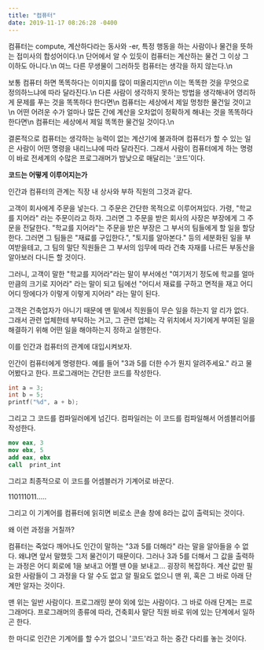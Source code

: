 ```yaml
---
title: "컴퓨터"
date: 2019-11-17 08:26:28 -0400
---
```


컴퓨터는 compute, 계산하다라는 동사와 -er, 특정 행동을 하는 사람이나 물건을 뜻하는 접미사의 합성어이다.\n
단어에서 알 수 있듯이 컴퓨터는 계산하는 물건 그 이상 그 이하도 아니다.\n
여느 다른 무생물이 그러하듯 컴퓨터는 생각을 하지 않는다.\n

보통 컴퓨터 하면 똑똑하다는 이미지를 많이 떠올리지만\n
이는 똑똑한 것을 무엇으로 정의하느냐에 따라 달라진다.\n
다른 사람이 생각하지 못하는 방법을 생각해내어 영리하게 문제를 푸는 것을 똑똑하다 한다면\n
컴퓨터는 세상에서 제일 멍청한 물건일 것이고\n
어떤 어려운 수가 얼마나 많든 간에 계산을 오차없이 정확하게 해내는 것을 똑똑하다 한다면\n
컴퓨터는 세상에서 제일 똑똑한 물건일 것이다.\n

결론적으로 컴퓨터는 생각하는 능력이 없는 계산기에 불과하며
컴퓨터가 할 수 있는 일은 사람이 어떤 명령을 내리느냐에 따라 달라진다.
그래서 사람이 컴퓨터에게 하는 명령이 바로 전세계의 수많은 프로그래머가 밤낮으로 매달리는 '코드'이다.



**코드는 어떻게 이루어지는가**

인간과 컴퓨터의 관계는 직장 내 상사와 부하 직원의 그것과 같다.

고객이 회사에게 주문을 넣는다.
그 주문은 간단한 목적으로 이루어져있다. 가령, "학교를 지어라" 라는 주문이라고 하자.
그러면 그 주문을 받은 회사의 사장은 부장에게 그 주문을 전달한다.
"학교를 지어라"는 주문을 받은 부장은 그 부서의 팀들에게 할 일을 할당한다.
그러면 그 팀들은 "재료를 구입한다.", "토지를 알아본다." 등의 세분화된 일을 부여받을테고,
그 팀의 말단 직원들은 그 부서의 임무에 따라 건축 자재를 나르든 부동산을 알아보러 다니든 할 것이다.

그러니, 고객이 말한 "학교를 지어라"라는 말이
부서에선 "여기저기 정도에 학교를 얼마만큼의 크기로 지어라" 라는 말이 되고
팀에선 "어디서 재료를 구하고 면적을 재고 어디어디 땅에다가 이렇게 이렇게 지어라" 라는 말이 된다. 

고객은 건축업자가 아니기 때문에 맨 밑에서 직원들이 무슨 일을 하는지 알 리가 없다.
그래서 관련 업체한테 부탁하는 거고,
그 관련 업체는 각 위치에서 자기에게 부여된 일을 해결하기 위해 어떤 일을 해야하는지 정하고 실행한다.

이를 인간과 컴퓨터의 관계에 대입시켜보자.

인간이 컴퓨터에게 명령한다.
예를 들어 "3과 5를 더한 수가 뭔지 알려주세요." 라고 물어봤다고 한다.
프로그래머는 간단한 코드를 작성한다.
```c
int a = 3;
int b = 5;
printf("%d", a + b);
```
그리고 그 코드를 컴파일러에게 넘긴다.
컴파일러는 이 코드를 컴파일해서 어셈블리어를 작성한다.
```nasm
mov eax, 3
mov ebx, 5
add eax, ebx
call  print_int
```
그리고 최종적으로 이 코드를 어셈블러가 기계어로 바꾼다.

110111011.....

그리고 이 기계어를 컴퓨터에 읽히면 비로소 콘솔 창에 8라는 값이 출력되는 것이다.

왜 이런 과정을 거칠까?

컴퓨터는 죽었다 깨어나도 인간이 말하는 "3과 5를 더해라" 라는 말을 알아들을 수 없다.
왜냐면 앞서 말했듯 그저 물건이기 때문이다.
그러나 3과 5를 더해서 그 값을 출력하는 과정은 어디 회로에 1을 보내고 어쩔 땐 0을 보내고... 굉장히 복잡하다.
계산 값만 필요한 사람들이 그 과정을 다 알 수도 없고 알 필요도 없으니
맨 위, 혹은 그 바로 아래 단계만 알자는 것이다.

맨 위는 일반 사람이다. 프로그래밍 분야 외에 있는 사람이다.
그 바로 아래 단계는 프로그래머다. 프로그래머의 종류에 따라, 건축회사 말단 직원 바로 위에 있는 단계에서 일하곤 한다.

한 마디로 인간은 기계어를 할 수가 없으니 '코드'라고 하는 중간 다리를 놓는 것이다.
